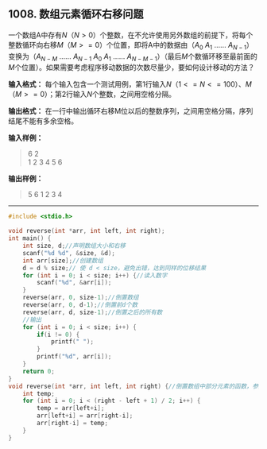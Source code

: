## 1008. 数组元素循环右移问题
一个数组A中存有$N$（$N>0$）个整数，在不允许使用另外数组的前提下，将每个整数循环向右移$M$（$M>=0$）个位置，即将A中的数据由（$A_0$ $A_1$ …… $A_{N-1}$）变换为（$A_{N-M}$ …… $A_{N-1}$ $A_0$ $A_1$ …… $A_{N-M-1}$）（最后$M$个数循环移至最前面的$M$个位置）。如果需要考虑程序移动数据的次数尽量少，要如何设计移动的方法？

**输入格式：** 每个输入包含一个测试用例，第1行输入$N$（$1<=N<=100$）、$M$（$M>=0$）；第2行输入$N$个整数，之间用空格分隔。

**输出格式：** 在一行中输出循环右移M位以后的整数序列，之间用空格分隔，序列结尾不能有多余空格。

**输入样例：**
>6 2  
1 2 3 4 5 6

**输出样例：**
>5 6 1 2 3 4

---
```c
#include <stdio.h>

void reverse(int *arr, int left, int right); 
int main() {
	int size, d;//声明数组大小和右移 
	scanf("%d %d", &size, &d); 
	int arr[size];//创建数组 
	d = d % size;// 使 d < size，避免出错，达到同样的位移结果 
	for (int i = 0; i < size; i++) {//读入数字 
		scanf("%d", &arr[i]); 
	} 
	reverse(arr, 0, size-1);//倒置数组 
	reverse(arr, 0, d-1);//倒置前d个数 
	reverse(arr, d, size-1);//倒置之后的所有数 
	//输出 
	for (int i = 0; i < size; i++) {
		if(i != 0) {
			printf(" ");
		}
		printf("%d", arr[i]);
	} 
	return 0; 
}
void reverse(int *arr, int left, int right) {//倒置数组中部分元素的函数，参数依次为 数组，起始下标，终止下标
	int temp;
	for (int i = 0; i < (right - left + 1) / 2; i++) { 
		temp = arr[left+i];
		arr[left+i] = arr[right-i];
		arr[right-i] = temp; 
	}
}
```
